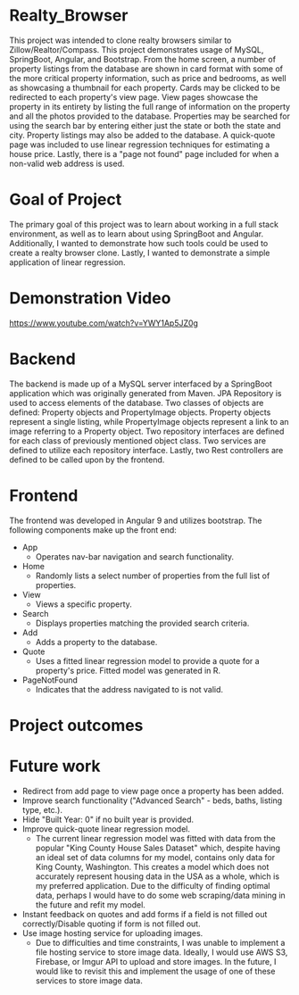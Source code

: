 # Realty_Browser
This project was intended to clone realty browsers similar to Zillow/Realtor/Compass. This project demonstrates usage of MySQL, SpringBoot, Angular, and Bootstrap. From the home screen, a number of property listings from the database are shown in card format with some of the more critical property information, such as price and bedrooms, as well as showcasing a thumbnail for each property. Cards may be clicked to be redirected to each property's view page. View pages showcase the property in its entirety by listing the full range of information on the property and all the photos provided to the database. Properties may be searched for using the search bar by entering either just the state or both the state and city. Property listings may also be added to the database. A quick-quote page was included to use linear regression techniques for estimating a house price. Lastly, there is a "page not found" page included for when a non-valid web address is used.

# Goal of Project
The primary goal of this project was to learn about working in a full stack environment, as well as to learn about using SpringBoot and Angular. Additionally, I wanted to demonstrate how such tools could be used to create a realty browser clone. Lastly, I wanted to demonstrate a simple application of linear regression.

# Demonstration Video
https://www.youtube.com/watch?v=YWY1Ap5JZ0g

# Backend
The backend is made up of a MySQL server interfaced by a SpringBoot application which was originally generated from Maven. JPA Repository is used to access elements of the database. Two classes of objects are defined: Property objects and PropertyImage objects. Property objects represent a single listing, while PropertyImage objects represent a link to an image referring to a Property object. Two repository interfaces are defined for each class of previously mentioned object class. Two services are defined to utilize each repository interface. Lastly, two Rest controllers are defined to be called upon by the frontend.

# Frontend
The frontend was developed in Angular 9 and utilizes bootstrap. The following components make up the front end:
* App
  * Operates nav-bar navigation and search functionality. 
* Home
  * Randomly lists a select number of properties from the full list of properties.
* View
  * Views a specific property.
* Search
  * Displays properties matching the provided search criteria.
* Add
  * Adds a property to the database.
* Quote
  * Uses a fitted linear regression model to provide a quote for a property's price. Fitted model was generated in R.
* PageNotFound
  * Indicates  that the address navigated to is not valid.

# Project outcomes


# Future work
* Redirect from add page to view page once a property has been added.
* Improve search functionality ("Advanced Search" - beds, baths, listing type, etc.).
* Hide "Built Year: 0" if no built year is provided.
* Improve quick-quote linear regression model.
  * The current linear regression model was fitted with data from the popular "King County House Sales Dataset" which, despite having an ideal set of data columns for my model, contains only data for King County, Washington. This creates a model which does not accurately represent housing data in the USA as a whole, which is my preferred application. Due to the difficulty of finding optimal data, perhaps I would have to do some web scraping/data mining in the future and refit my model.
* Instant feedback on quotes and add forms if a field is not filled out correctly/Disable quoting if form is not filled out. 
* Use image hosting service for uploading images.
  * Due to difficulties and time constraints, I was unable to implement a file hosting service to store image data. Ideally, I would use AWS S3, Firebase, or Imgur API to upload and store images. In the future, I would like to revisit this and implement the usage of one of these services to store image data.




